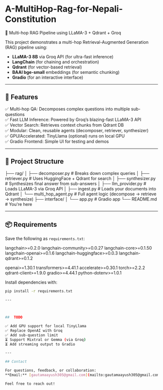 # A-MultiHop-Rag-for-Nepali-Constitution  
🧠 Multi-hop RAG Pipeline using LLaMA-3 + Qdrant + Groq  

This project demonstrates a multi-hop Retrieval-Augmented Generation (RAG) pipeline using:

- **LLaMA-3 8B** via Groq API (for ultra-fast inference)  
- **LangChain** (for chaining and orchestration)  
- **Qdrant** (for vector-based retrieval)  
- **BAAI bge-small** embeddings (for semantic chunking)  
- **Gradio** (for an interactive interface)  

---

## 🚀 Features

✅ Multi-hop QA: Decomposes complex questions into multiple sub-questions  
✅ Fast LLM Inference: Powered by Groq’s blazing-fast LLaMA-3 API  
✅ Vector Search: Retrieves context chunks from Qdrant DB  
✅ Modular: Clean, reusable agents (decomposer, retriever, synthesizer)  
✅ GPU/Accelerated: TinyLlama (optional) runs on local GPU  
✅ Gradio Frontend: Simple UI for testing and demos  

---

## 📁 Project Structure

├── rag/
│ ├── decomposer.py # Breaks down complex queries
│ ├── retriever.py # Uses HuggingFace + Qdrant for search
│ ├── synthesizer.py # Synthesizes final answer from sub-answers
│ ├── llm_provider.py # Loads LLaMA-3 via Groq API
│ ├── ingest.py # Loads your documents into Qdrant
│ └── multi_hop_agent.py # Full agent logic (decompose → retrieve → synthesize)
├── interface/
│ └── app.py # Gradio app
└── README.md # You're here


---

## 📦 Requirements

Save the following as `requirements.txt`:

langchain>=0.2.0
langchain-community>=0.0.27
langchain-core>=0.1.50
langchain-openai>=0.1.6
langchain-huggingface>=0.0.3
langchain-qdrant>=0.1.2

openai>=1.30.1
transformers>=4.41.1
accelerate>=0.30.1
torch>=2.2.2
qdrant-client>=1.9.0
gradio>=4.44.1
python-dotenv>=1.0.1


Install dependencies with:

```bash
pip install -r requirements.txt

---



##  TODO

✅ Add GPU support for local TinyLlama  
✅ Replace OpenAI with Groq  
✅ Add sub-question limit  
⏳ Support Mixtral or Gemma (via Groq)  
⏳ Add streaming output to Gradio  

---

## Contact

For questions, feedback, or collaboration:  
**Email:** [gautamaayush305@gmail.com](mailto:gautamaayush305@gmail.com)  

Feel free to reach out!
